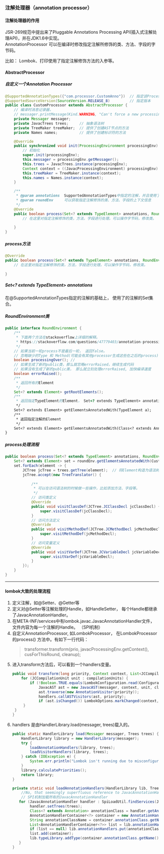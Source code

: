 ### 注解处理器（annotation processor）

#### 注解处理器的作用
JSR-269规范中提出来了Pluggable Annotations Processing API(插入式注解处理API)，并在JDK1.6中实现。  
AnnotationProcessor 可以在编译时修改指定注解所修饰的类、方法、字段的字节码。  

比如： Lombok、打印使用了指定注解修饰方法的入参等。

#### AbstractProcessor                                                                                                                            

##### 自定义一个Annotation Processor

```java
@SupportedAnnotationTypes({"com.processor.CustomAnno"})  // 指定该Processor生效的注解
@SupportedSourceVersion(SourceVersion.RELEASE_8)         // 指定版本
public class CustomProcessor extends AbstractProcessor {
    // 编译时消息记录器， 
    // messager.printMessage(Kind.WARNING, "Can't force a new processing round. Lombok won't work.");
    private Messager messager; 
    private JavacTrees trees;     // 抽象语法树
    private TreeMaker treeMaker;  // 提供了创建AST节点的方法
    private Names names;          // 提供了创建标识符的方法

    @Override
    public synchronized void init(ProcessingEnvironment processingEnv) {
        // 初始化
        super.init(processingEnv);
        this.messager = processingEnv.getMessager();
        this.trees = JavacTrees.instance(processingEnv);
        Context context = ((JavacProcessingEnvironment) processingEnv).getContext();
        this.treeMaker = TreeMaker.instance(context);
        this.names = Names.instance(context);
    }

    /**
     * @param annotations  SupportedAnnotationTypes中指定的注解，并且使用了。 
     * @param roundEnv     可以获取指定注解修饰的类、方法、字段的上下文信息
     */
    @Override
    public boolean process(Set<? extends TypeElement> annotations, RoundEnvironment roundEnv) {
        // 在这里对指定注解修饰的类，方法，字段进行处理。可以操作字节码，修改类。
        
    }
}
```

##### process方法
```java
@Override
public boolean process(Set<? extends TypeElement> annotations, RoundEnvironment roundEnv) {
    // 在这里对指定注解修饰的类，方法，字段进行处理。可以操作字节码，修改类。
    
}
```
##### Set<? extends TypeElement> annotations
在@SupportedAnnotationTypes指定的注解的基础上， 使用了的注解的Set集合。

##### RoundEnvironment类
```java
public interface RoundEnvironment {
    /**
     * 下面两个方法在stackoverflow上详细的解释。
     * https://stackoverflow.com/questions/47779403/annotation-processing-roundenvironment-processingover
     */
    // 如果当前一轮process不是最后一轮， 返回false。
    // 忽略缺少的Type 和 Method(可能会有其他processor生成这些在之后的process),
    boolean processingOver(); //
    // 如果生成了新的public类，那么就忽略errorRaised，继续生成代码
    // 如果没有生成了新的public类， 那么就立刻处理errorRaised, 加快编译速度
    boolean errorRaised();    
    /**
     * 返回所有的Element
     */
    Set<? extends Element> getRootElements();
    /**
     * 返回指定TypeElement的Element， Set<? extends TypeElement> annotations
     */
    Set<? extends Element> getElementsAnnotatedWith(TypeElement a);
    /**
     * 返回指定注解的Element
     */
    Set<? extends Element> getElementsAnnotatedWith(Class<? extends Annotation> a);
}
```


##### process处理流程
```java
public boolean process(Set<? extends TypeElement> annotations, RoundEnvironment roundEnv) {
    Set<? extends Element> set = roundEnv.getElementsAnnotatedWith(CustomAnno.class); // 获取指定注解的Element
    set.forEach(element -> {
        JCTree jcTree = trees.getTree(element);  // 将Element构造为语法树
        jcTree.accept(new TreeTranslator() {
            
            /**
             * 可以在访问语法树的时候做一些操作，比如添加方法、字段等。
             */
            // 访问类定义
            @Override
            public void visitClassDef(JCTree.JCClassDecl jcClassDecl) {
                super.visitClassDef(jcClassDecl);
            }
            // 访问方法定义
            @Override
            public void visitMethodDef(JCTree.JCMethodDecl jcMethodDecl) {
                super.visitMethodDef(jcMethodDecl);
            }
            // 访问变量定义
            @Override
            public void visitVarDef(JCTree.JCVariableDecl jcVariableDecl) {
                super.visitVarDef(jcVariableDecl);
            }
        });
    }
}
```








<hr/>

#### lombok大致的处理流程
1. 定义注解，如@Setter、@Getter等
2. 定义对@Setter等注解处理的Handle，如HandleSetter， 每个Handle都继承了JavacAnnotationHandler。
3. 在META-INF/services中有lombok.javac.JavacAnnotationHandler文件， 文件内容为每一个注解的Handle。 （SPI机制）
4. 自定义AnnotationProcessor, 如LombokProcessor， 在LombokProcessor的process() 方法中。有如下一行代码：
    > transformer.transform(prio, javacProcessingEnv.getContext(), cusForThisRound, cleanup);
5. 进入transform方法后，可以看到一个handlers变量。
   ```java
   public void transform(long priority, Context context, List<JCCompilationUnit> compilationUnits, CleanupRegistry cleanup) {
       for (JCCompilationUnit unit : compilationUnits) {
           if (!Boolean.TRUE.equals(LombokConfiguration.read(ConfigurationKeys.LOMBOK_DISABLE, JavacAST.getAbsoluteFileLocation(unit)))) {
               JavacAST ast = new JavacAST(messager, context, unit, cleanup);
               ast.traverse(new AnnotationVisitor(priority));
               handlers.callASTVisitors(ast, priority);
               if (ast.isChanged()) LombokOptions.markChanged(context, (JCCompilationUnit) ast.top().get());
   		}
   	}
   }
   ```
6. handlers 是由HandlerLibrary.load(messager, trees)载入的。
    ```java
    public static HandlerLibrary load(Messager messager, Trees trees) {
    	HandlerLibrary library = new HandlerLibrary(messager);
    	try {
    		loadAnnotationHandlers(library, trees);
    		loadVisitorHandlers(library, trees);
    	} catch (IOException e) {
    		System.err.println("Lombok isn't running due to misconfigured SPI files: " + e);
    	}
    	library.calculatePriorities();
    	return library;
   }
   
   private static void loadAnnotationHandlers(HandlerLibrary lib, Trees trees) throws IOException {
   		//No, that seemingly superfluous reference to JavacAnnotationHandler's classloader is not in fact superfluous!
   		// SPI机制加载所有的JavacAnnotationHandler
       for (JavacAnnotationHandler handler : SpiLoadUtil.findServices(JavacAnnotationHandler.class, JavacAnnotationHandler.class.getClassLoader())) {
   			handler.setTrees(trees);
   			Class<? extends Annotation> annotationClass = handler.getAnnotationHandledByThisHandler();
   			AnnotationHandlerContainer<?> container = new AnnotationHandlerContainer(handler, annotationClass);
   			String annotationClassName = container.annotationClass.getName().replace("$", ".");
   			List<AnnotationHandlerContainer<?>> list = lib.annotationHandlers.get(annotationClassName);
   			if (list == null) lib.annotationHandlers.put(annotationClassName, list = new ArrayList<AnnotationHandlerContainer<?>>(1));
   			list.add(container);
   			lib.typeLibrary.addType(container.annotationClass.getName());
       }
   }
   ```